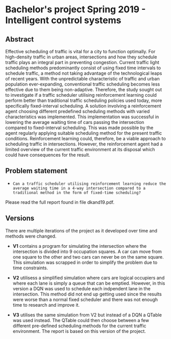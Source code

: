 # Bachelor's project Spring 2019 - Intelligent control systems

## Abstract

Effective scheduling of traffic is vital for a city to function optimally. For high-density traffic in urban areas, intersections and how they schedule traffic plays an integral part in preventing congestion. Current traffic light scheduling methods predominantly consist of using fixed time intervals to schedule traffic, a method not taking advantage of the technological leaps of recent years. With the unpredictable characteristic of traffic and urban population ever-expanding, conventional traffic scheduling becomes less effective due to them being non-adaptive. Therefore, the study sought out to investigate if a traffic scheduler utilising reinforcement learning could perform better than traditional traffic scheduling policies used today, more specifically fixed-interval scheduling. A solution involving a reinforcement agent choosing different predefined scheduling methods with varied characteristics was implemented. This implementation was successful in lowering the average waiting time of cars passing the intersection compared to fixed-interval scheduling. This was made possible by the agent regularly applying suitable scheduling method for the present traffic conditions. Reinforcement learning could, therefore, be a viable approach to scheduling traffic in intersections. However, the reinforcement agent had a limited overview of the current traffic environment at its disposal which could have consequences for the result.


## Problem statement

- `Can a traffic scheduler utilising reinforcement learning reduce the average waiting time in a 4-way intersection compared to a traditional method in the form of fixed-time scheduling?`

Please read the full report found in file dkand19.pdf.

## Versions

There are multiple iterations of the project as it developed over time and methods were changed. 

- **V1** contains a program for simulating the intersection where the intersection is divided into 9 occupation squares. A car can move from one square to the other and two cars can never be on the same square. This simulation was scrapped in order to simplify the problem due to time constraints.

- **V2** utilisess a simplified simulation where cars are logical occupiers and where each lane is simply a queue that can be emptied. However, in this version a DQN was used to schedule each indpendent lane in the intersection. This method did not end up getting used since the results were worse than a normal fixed scheduler and there was not enough time to research and improve it.

- **V3** utilises the same simulation from V2 but instead of a DQN a QTable was used instead. The QTable could then choose between a few different pre-defined scheduling methods for the current traffic environment. The report is based on this version of the project.